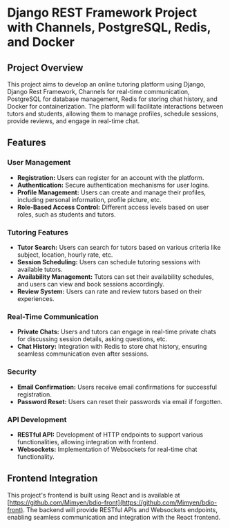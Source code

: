 # Django REST Framework Project with Channels, PostgreSQL, Redis, and Docker

## Project Overview

This project aims to develop an online tutoring platform using Django, Django Rest Framework, Channels for real-time communication, PostgreSQL for database management, Redis for storing chat history, and Docker for containerization. The platform will facilitate interactions between tutors and students, allowing them to manage profiles, schedule sessions, provide reviews, and engage in real-time chat.

## Features

### User Management

- **Registration:** Users can register for an account with the platform.
- **Authentication:** Secure authentication mechanisms for user logins.
- **Profile Management:** Users can create and manage their profiles, including personal information, profile picture, etc.
- **Role-Based Access Control:** Different access levels based on user roles, such as students and tutors.

### Tutoring Features

- **Tutor Search:** Users can search for tutors based on various criteria like subject, location, hourly rate, etc.
- **Session Scheduling:** Users can schedule tutoring sessions with available tutors.
- **Availability Management:** Tutors can set their availability schedules, and users can view and book sessions accordingly.
- **Review System:** Users can rate and review tutors based on their experiences.

### Real-Time Communication

- **Private Chats:** Users and tutors can engage in real-time private chats for discussing session details, asking questions, etc.
- **Chat History:** Integration with Redis to store chat history, ensuring seamless communication even after sessions.

### Security

- **Email Confirmation:** Users receive email confirmations for successful registration.
- **Password Reset:** Users can reset their passwords via email if forgotten.

### API Development

- **RESTful API:** Development of HTTP endpoints to support various functionalities, allowing integration with frontend.
- **Websockets:** Implementation of Websockets for real-time chat functionality.

## Frontend Integration

This project's frontend is built using React and is available at [https://github.com/Mimyen/bdio-front](https://github.com/Mimyen/bdio-front). The backend will provide RESTful APIs and Websockets endpoints, enabling seamless communication and integration with the React frontend.

